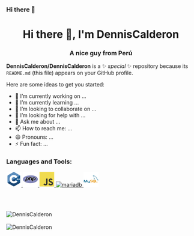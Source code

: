 ### Hi there 👋
<h1 align="center">Hi there 👋, I'm DennisCalderon</h1>
<h3 align="center">A nice guy from Perú</h3>

**DennisCalderon/DennisCalderon** is a ✨ _special_ ✨ repository because its `README.md` (this file) appears on your GitHub profile.

Here are some ideas to get you started:

- 🔭 I’m currently working on ...
- 🌱 I’m currently learning ...
- 👯 I’m looking to collaborate on ...
- 🤔 I’m looking for help with ...
- 💬 Ask me about ...
- 📫 How to reach me: ...
- 😄 Pronouns: ...
- ⚡ Fun fact: ...

<h3 align="left">Languages and Tools:</h3>
<p align="left"> 
  <a href="https://www.w3schools.com/cpp/" target="_blank"> 
    <img src="https://raw.githubusercontent.com/github/explore/180320cffc25f4ed1bbdfd33d4db3a66eeeeb358/topics/cpp/cpp.png" alt="cplusplus" width="40" height="40"/> 
  </a>
  <a href="https://www.php.net/" target="_blank"> 
    <img src="https://raw.githubusercontent.com/github/explore/ccc16358ac4530c6a69b1b80c7223cd2744dea83/topics/php/php.png" alt="php" width="40" height="40"/> 
  </a> 
  <a href="https://developer.mozilla.org/en-US/docs/Web/JavaScript" target="_blank"> 
    <img src="https://raw.githubusercontent.com/devicons/devicon/master/icons/javascript/javascript-original.svg" alt="javascript" width="40" height="40"/> 
  </a> 
  <a href="https://mariadb.org/" target="_blank"> 
    <img src="https://www.vectorlogo.zone/logos/mariadb/mariadb-icon.svg" alt="mariadb" width="40" height="40"/> 
  </a>
  <a href="https://www.mysql.com/" target="_blank"> <img src="https://raw.githubusercontent.com/devicons/devicon/master/icons/mysql/mysql-original-wordmark.svg" alt="mysql" width="40" height="40"/> 
  </a> 
</p> <p>&nbsp;</p> <br>

<img align="left" src="https://github-readme-stats.vercel.app/api/top-langs?username=DennisCalderon&theme=gotham&hide=java,javascript,html,css&layout=compact" alt="DennisCalderon" />
<br><br>
<img align="left" src="https://github-readme-stats.vercel.app/api?username=DennisCalderon&show_icons=true&locale=en&count_private=true&theme=gotham" alt="DennisCalderon" />
<br><br><br><br><br><br><br>

